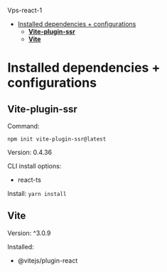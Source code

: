 Vps-react-1

- [Installed dependencies + configurations](#installed-dependencies--configurations)
  - [**Vite-plugin-ssr**](#vite-plugin-ssr)
  - [**Vite**](#vite)

# Installed dependencies + configurations

## **Vite-plugin-ssr**

Command:

`npm init vite-plugin-ssr@latest`

Version: 0.4.36

CLI install options:

- react-ts

Install:
`yarn install`

## **Vite**

Version: ^3.0.9

Installed:

- @vitejs/plugin-react
